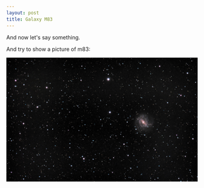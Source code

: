 ```yaml
---
layout: post
title: Galaxy M83
---
```

And now let's say something.

And try to show a picture of m83:

<p> <img src="\images\m83_2020-04-16T01_19_09_Stack_16bits_201frames_603s.jpg"  /> <p>
